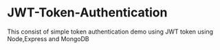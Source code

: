 # JWT-Token-Authentication
This consist of simple token authentication demo using JWT token using Node,Express and MongoDB
